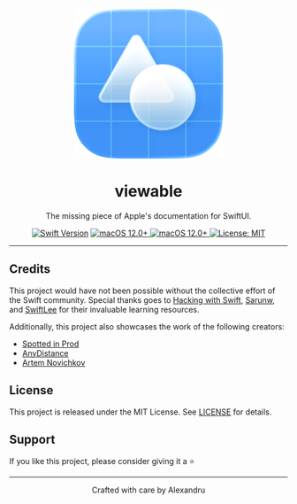 <div align="center">
  <img width="270" height="270" src="viewable/Resources/RasterIcon.png" alt="logo">
  <h1><b>viewable</b></h1>
  <p>The missing piece of Apple's documentation for SwiftUI.</p>
</div>

<div align="center">
  <a href="" rel="nofollow"><img src="https://camo.githubusercontent.com/498ead3b529283d08c8db814f646db66ac683bb6b8ced181087fdcde9106c241/68747470733a2f2f696d672e736869656c64732e696f2f656e64706f696e743f75726c3d687474707325334125324625324673776966747061636b616765696e6465782e636f6d2532466170692532467061636b616765732532466d316775656c706625324673776966742d7265616c74696d652d6f70656e616925324662616467652533467479706525334473776966742d76657273696f6e7326636f6c6f723d627269676874677265656e" alt="Swift Version" data-canonical-src="https://img.shields.io/endpoint?url=https%3A%2F%2Fswiftpackageindex.com%2Fapi%2Fpackages%2Fm1guelpf%2Fswift-realtime-openai%2Fbadge%3Ftype%3Dswift-versions&amp;color=brightgreen" style="max-width: 100%;"></a>
  <a href="https://www.apple.com/ios/">
    <img src="https://img.shields.io/badge/iOS-26.0%2B-blue.svg" alt="macOS 12.0+">
  </a>
  <a href="https://www.apple.com/ios/">
    <img src="https://img.shields.io/badge/macOS-26.0%2B-blue.svg" alt="macOS 12.0+">
  </a>
  <a href="LICENSE">
    <img src="https://img.shields.io/badge/License-MIT-green.svg" alt="License: MIT">
  </a>
</div>

---

## Credits

This project would have not been possible without the collective effort of the Swift community. Special thanks goes to [Hacking with Swift](https://www.hackingwithswift.com), [Sarunw](https://sarunw.com), and [SwiftLee](https://www.avanderlee.com) for their invaluable learning resources.

Additionally, this project also showcases the work of the following creators:

- [Spotted in Prod](https://www.spottedinprod.com)
- [AnyDistance](https://github.com/Any-Distance/any-distance-ios)
- [Artem Novichkov](https://artemnovichkov.com)

## License

This project is released under the MIT License. See [LICENSE](LICENSE.md) for details.

## Support

If you like this project, please consider giving it a ⭐️

---

<p align="center">Crafted with care by Alexandru</p>
